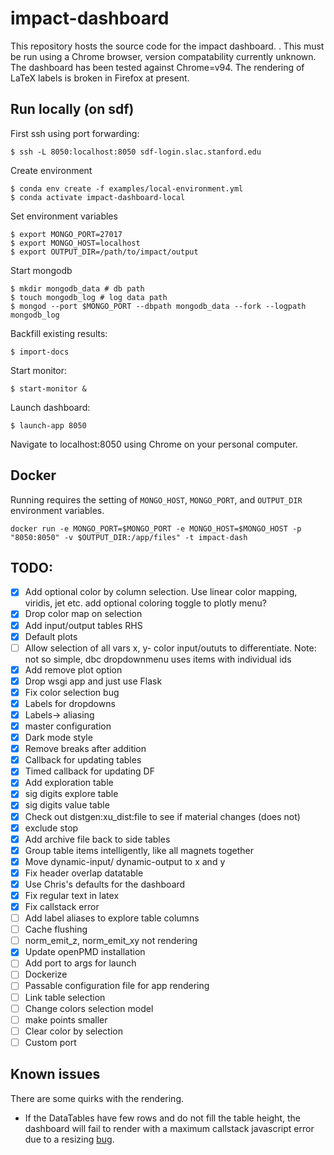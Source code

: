 # impact-dashboard
This repository hosts the source code for the impact dashboard. . This must be run using a Chrome browser, version compatability currently unknown. The dashboard has been tested against Chrome=v94. The rendering of LaTeX labels is broken in Firefox at present.

## Run locally (on sdf)

First ssh using port forwarding:
```
$ ssh -L 8050:localhost:8050 sdf-login.slac.stanford.edu
```

Create environment
```
$ conda env create -f examples/local-environment.yml
$ conda activate impact-dashboard-local
```

Set environment variables
```
$ export MONGO_PORT=27017
$ export MONGO_HOST=localhost
$ export OUTPUT_DIR=/path/to/impact/output
```

Start mongodb
```
$ mkdir mongodb_data # db path
$ touch mongodb_log # log data path
$ mongod --port $MONGO_PORT --dbpath mongodb_data --fork --logpath mongodb_log
```

Backfill existing results:
```
$ import-docs
```

Start monitor:
```
$ start-monitor &
```

Launch dashboard:
```
$ launch-app 8050
```

Navigate to localhost:8050 using Chrome on your personal computer.


## Docker


Running requires the setting of `MONGO_HOST`, `MONGO_PORT`, and `OUTPUT_DIR` environment variables.

```
docker run -e MONGO_PORT=$MONGO_PORT -e MONGO_HOST=$MONGO_HOST -p "8050:8050" -v $OUTPUT_DIR:/app/files" -t impact-dash
```


## TODO:
- [x] Add optional color by column selection. Use linear color mapping, viridis, jet etc.
 add optional coloring toggle to plotly menu?  
- [x] Drop color map on selection  
- [x] Add input/output tables RHS  
- [x] Default plots
- [ ] Allow selection of all vars x, y- color input/oututs to differentiate. Note: not so simple, dbc dropdownmenu uses items with individual ids
- [x] Add remove plot option
- [x] Drop wsgi app and just use Flask
- [x] Fix color selection bug
- [x] Labels for dropdowns
- [x] Labels-> aliasing
- [x] master configuration
- [x] Dark mode style 
- [x] Remove breaks after addition
- [x] Callback for updating tables
- [x] Timed callback for updating DF
- [x] Add exploration table
- [x] sig digits explore table
- [x] sig digits value table
- [x] Check out distgen:xu_dist:file to see if material changes (does not)
- [x] exclude stop
- [x] Add archive file back to side tables
- [x] Group table items intelligently, like all magnets together
- [x] Move dynamic-input/ dynamic-output to x and y
- [x] Fix header overlap datatable
- [x] Use Chris's defaults for the dashboard
- [x] Fix regular text in latex
- [x] Fix callstack error
- [ ] Add label aliases to explore table columns
- [ ] Cache flushing
- [ ] norm_emit_z, norm_emit_xy not rendering
- [x] Update openPMD installation
- [ ] Add port to args for launch
- [ ] Dockerize
- [ ] Passable configuration file for app rendering
- [ ] Link table selection
- [ ] Change colors selection model
- [ ] make points smaller
- [ ] Clear color by selection
- [ ] Custom port

## Known issues
There are some quirks with the rendering.

* If the DataTables have few rows and do not fill the table height, the dashboard will fail to render with a maximum callstack javascript error due to a resizing [bug](https://github.com/plotly/dash/issues/1775).